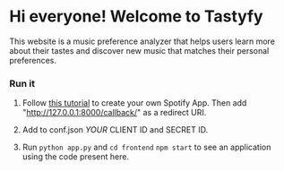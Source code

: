 # Hi everyone! Welcome to Tastyfy 
This website is a music preference analyzer that helps users learn more about their tastes and discover new music that matches their personal preferences.

### Run it
1. Follow [this tutorial](https://developer.spotify.com/documentation/web-api) to create your own Spotify App. Then add "http://127.0.0.1:8000/callback/" as a redirect URI.

2. Add to conf.json *YOUR* CLIENT ID and SECRET ID.

3. Run `python app.py` and `cd frontend` `npm start` to see an application using the code present here.
